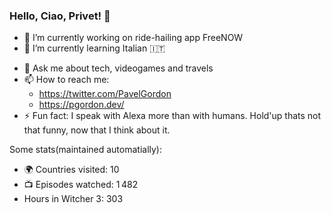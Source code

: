 ### Hello, Ciao, Privet! 👋

- 🔭 I’m currently working on ride-hailing app FreeNOW 
- 🌱 I’m currently learning Italian 🇮🇹
<!-- 👯 I’m looking to collaborate on ...-->
<!-- 🤔 I’m looking for help with ....-->
- 💬 Ask me about tech, videogames and travels
- 📫 How to reach me: 
  - https://twitter.com/PavelGordon
  - https://pgordon.dev/
- ⚡ Fun fact: I speak with Alexa more than with humans. Hold'up thats not that funny, now that I think about it.

Some stats(maintained automatially):
- 🌍 Countries visited: 10
- 📺 Episodes watched: 1 482
- Hours in Witcher 3: 303
<!--
**pavelgordon/pavelgordon** is a ✨ _special_ ✨ repository because its `README.md` (this file) appears on your GitHub profile.

Here are some ideas to get you started:

- 🔭 I’m currently working on ...
- 🌱 I’m currently learning ...
- 👯 I’m looking to collaborate on ...
- 🤔 I’m looking for help with ...
- 💬 Ask me about ...
- 📫 How to reach me: ...
- 😄 Pronouns: ...
- ⚡ Fun fact: ...
-->
